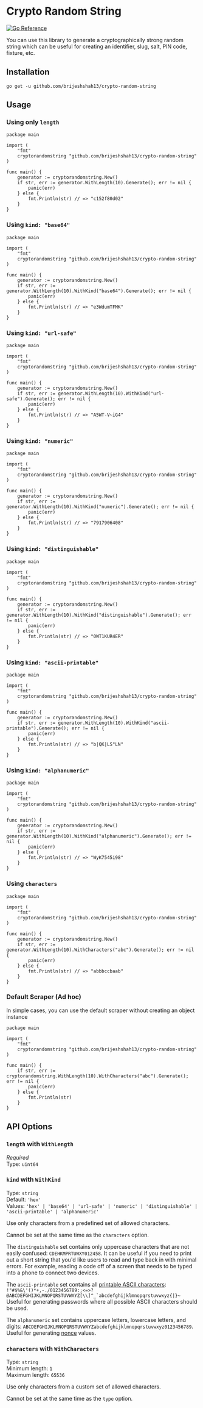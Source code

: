 # Crypto Random String

[![Go Reference](https://pkg.go.dev/badge/github.com/brijeshshah13/crypto-random-string.svg)](https://pkg.go.dev/github.com/brijeshshah13/crypto-random-string)

You can use this library to generate a cryptographically strong random string which can be useful for creating an
identifier, slug, salt, PIN code, fixture, etc.

## Installation

```shell
go get -u github.com/brijeshshah13/crypto-random-string
```

## Usage

### Using only `length`

```golang
package main

import (
	"fmt"
	cryptorandomstring "github.com/brijeshshah13/crypto-random-string"
)

func main() {
	generator := cryptorandomstring.New()
	if str, err := generator.WithLength(10).Generate(); err != nil {
		panic(err)
	} else {
		fmt.Println(str) // => "c152f80d02"
	}
}
```

### Using `kind: "base64"`

```golang
package main

import (
	"fmt"
	cryptorandomstring "github.com/brijeshshah13/crypto-random-string"
)

func main() {
	generator := cryptorandomstring.New()
	if str, err := generator.WithLength(10).WithKind("base64").Generate(); err != nil {
		panic(err)
	} else {
		fmt.Println(str) // => "e3WdumTFMK"
	}
}
```

### Using `kind: "url-safe"`

```golang
package main

import (
	"fmt"
	cryptorandomstring "github.com/brijeshshah13/crypto-random-string"
)

func main() {
	generator := cryptorandomstring.New()
	if str, err := generator.WithLength(10).WithKind("url-safe").Generate(); err != nil {
		panic(err)
	} else {
		fmt.Println(str) // => "A5WT-V~iG4"
	}
}
```

### Using `kind: "numeric"`

```golang
package main

import (
	"fmt"
	cryptorandomstring "github.com/brijeshshah13/crypto-random-string"
)

func main() {
	generator := cryptorandomstring.New()
	if str, err := generator.WithLength(10).WithKind("numeric").Generate(); err != nil {
		panic(err)
	} else {
		fmt.Println(str) // => "7917906408"
	}
}
```

### Using `kind: "distinguishable"`

```golang
package main

import (
	"fmt"
	cryptorandomstring "github.com/brijeshshah13/crypto-random-string"
)

func main() {
	generator := cryptorandomstring.New()
	if str, err := generator.WithLength(10).WithKind("distinguishable").Generate(); err != nil {
		panic(err)
	} else {
		fmt.Println(str) // => "0WT1KUR4ER"
	}
}
```

### Using `kind: "ascii-printable"`

```golang
package main

import (
	"fmt"
	cryptorandomstring "github.com/brijeshshah13/crypto-random-string"
)

func main() {
	generator := cryptorandomstring.New()
	if str, err := generator.WithLength(10).WithKind("ascii-printable").Generate(); err != nil {
		panic(err)
	} else {
		fmt.Println(str) // => "b|QK|LS"LN"
	}
}
```

### Using `kind: "alphanumeric"`

```golang
package main

import (
	"fmt"
	cryptorandomstring "github.com/brijeshshah13/crypto-random-string"
)

func main() {
	generator := cryptorandomstring.New()
	if str, err := generator.WithLength(10).WithKind("alphanumeric").Generate(); err != nil {
		panic(err)
	} else {
		fmt.Println(str) // => "WyK7545i98"
	}
}
```

### Using `characters`

```golang
package main

import (
	"fmt"
	cryptorandomstring "github.com/brijeshshah13/crypto-random-string"
)

func main() {
	generator := cryptorandomstring.New()
	if str, err := generator.WithLength(10).WithCharacters("abc").Generate(); err != nil {
		panic(err)
	} else {
		fmt.Println(str) // => "abbbccbaab"
	}
}
```

### Default Scraper (Ad hoc)

In simple cases, you can use the default scraper without creating an object instance

```golang
package main

import (
	"fmt"
	cryptorandomstring "github.com/brijeshshah13/crypto-random-string"
)

func main() {
	if str, err := cryptorandomstring.WithLength(10).WithCharacters("abc").Generate(); err != nil {
		panic(err)
	} else {
		fmt.Println(str)
	}
}
```

## API Options

### `length` with `WithLength`

*Required*\
Type: `uint64`

### `kind` with `WithKind`

Type: `string`\
Default: `'hex'`\
Values: `'hex' | 'base64' | 'url-safe' | 'numeric' | 'distinguishable' | 'ascii-printable' | 'alphanumeric'`

Use only characters from a predefined set of allowed characters.

Cannot be set at the same time as the `characters` option.

The `distinguishable` set contains only uppercase characters that are not easily confused: `CDEHKMPRTUWXY012458`. It can
be useful if you need to print out a short string that you'd like users to read and type back in with minimal errors.
For example, reading a code off of a screen that needs to be typed into a phone to connect two devices.

The `ascii-printable` set contains
all [printable ASCII characters](https://en.wikipedia.org/wiki/ASCII#ASCII_printable_characters): ``!"#$%&\'()*+,-./0123456789:;<=>?@ABCDEFGHIJKLMNOPQRSTUVWXYZ[\\]^_`abcdefghijklmnopqrstuvwxyz{|}~``
Useful for generating passwords where all possible ASCII characters should be used.

The `alphanumeric` set contains uppercase letters, lowercase letters, and
digits: `ABCDEFGHIJKLMNOPQRSTUVWXYZabcdefghijklmnopqrstuvwxyz0123456789`. Useful for
generating [nonce](https://developer.mozilla.org/en-US/docs/Web/API/HTMLOrForeignElement/nonce) values.

### `characters` with `WithCharacters`

Type: `string`\
Minimum length: `1`\
Maximum length: `65536`

Use only characters from a custom set of allowed characters.

Cannot be set at the same time as the `type` option.